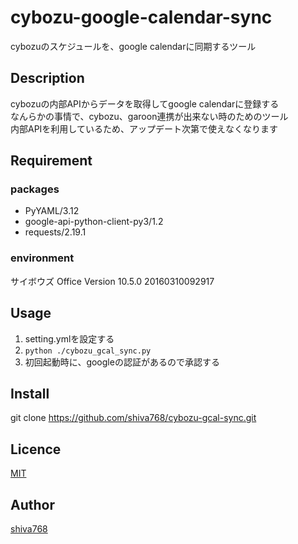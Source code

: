 cybozu-google-calendar-sync
====

cybozuのスケジュールを、google calendarに同期するツール

## Description
cybozuの内部APIからデータを取得してgoogle calendarに登録する  
なんらかの事情で、cybozu、garoon連携が出来ない時のためのツール  
内部APIを利用しているため、アップデート次第で使えなくなります

## Requirement
### packages
- PyYAML/3.12
- google-api-python-client-py3/1.2
- requests/2.19.1
### environment
サイボウズ Office Version 10.5.0 20160310092917

## Usage
1. setting.ymlを設定する  
2. `python ./cybozu_gcal_sync.py`  
3. 初回起動時に、googleの認証があるので承認する

## Install
git clone https://github.com/shiva768/cybozu-gcal-sync.git

## Licence

[MIT](https://github.com/shiva768/cybozu-gcal-sync/blob/master/LICENSE)

## Author

[shiva768](https://github.com/shiva768)
